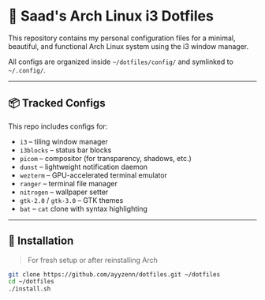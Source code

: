 # 🌿 Saad's Arch Linux i3 Dotfiles

This repository contains my personal configuration files for a minimal, beautiful, and functional Arch Linux system using the i3 window manager.

All configs are organized inside `~/dotfiles/config/` and symlinked to `~/.config/`.

---

## 📦 Tracked Configs

This repo includes configs for:

- `i3` – tiling window manager
- `i3blocks` – status bar blocks
- `picom` – compositor (for transparency, shadows, etc.)
- `dunst` – lightweight notification daemon
- `wezterm` – GPU-accelerated terminal emulator
- `ranger` – terminal file manager
- `nitrogen` – wallpaper setter
- `gtk-2.0` / `gtk-3.0` – GTK themes
- `bat` – `cat` clone with syntax highlighting

---

## 🚀 Installation

> For fresh setup or after reinstalling Arch

```bash
git clone https://github.com/ayyzenn/dotfiles.git ~/dotfiles
cd ~/dotfiles
./install.sh

